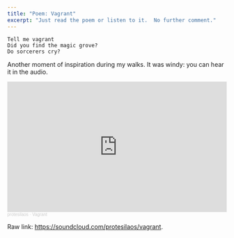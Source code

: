 ```yaml
---
title: "Poem: Vagrant"
excerpt: "Just read the poem or listen to it.  No further comment."
---
```


```
Tell me vagrant
Did you find the magic grove?
Do sorcerers cry?
```

Another moment of inspiration during my walks.  It was windy: you can
hear it in the audio.

<iframe width="100%" height="300" scrolling="no" frameborder="no" allow="autoplay" src="https://w.soundcloud.com/player/?url=https%3A//api.soundcloud.com/tracks/1395814597&color=%23ff5500&auto_play=false&hide_related=false&show_comments=true&show_user=true&show_reposts=false&show_teaser=true&visual=true"></iframe><div style="font-size: 10px; color: #cccccc;line-break: anywhere;word-break: normal;overflow: hidden;white-space: nowrap;text-overflow: ellipsis; font-family: Interstate,Lucida Grande,Lucida Sans Unicode,Lucida Sans,Garuda,Verdana,Tahoma,sans-serif;font-weight: 100;"><a href="https://soundcloud.com/protesilaos" title="protesilaos" target="_blank" style="color: #cccccc; text-decoration: none;">protesilaos</a> · <a href="https://soundcloud.com/protesilaos/vagrant" title="Vagrant" target="_blank" style="color: #cccccc; text-decoration: none;">Vagrant</a></div>

Raw link: <https://soundcloud.com/protesilaos/vagrant>.
